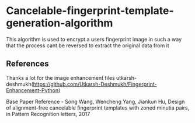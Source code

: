 # Cancelable-fingerprint-template-generation-algorithm
This algorithm is used to encrypt a users fingerprint image in such a way that the process cant be reversed to extract the original data from it


## References


Thanks a lot for the image enhancement files utkarsh-deshmukh(https://github.com/Utkarsh-Deshmukh/Fingerprint-Enhancement-Python)

Base Paper Reference - Song Wang,  Wencheng Yang, Jiankun Hu, Design of alignment-free cancelable fingerprint templates with zoned minutia pairs, in Pattern Recognition letters, 2017
